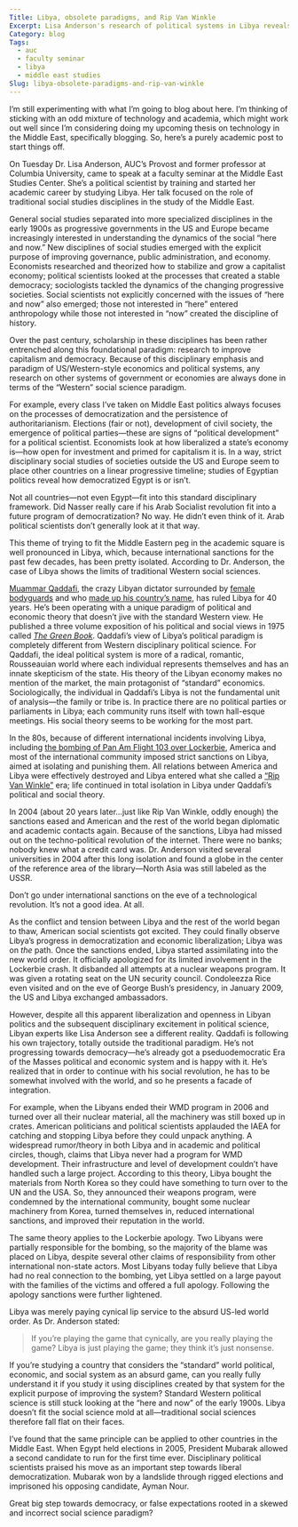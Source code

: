 ```yaml
---
Title: Libya, obsolete paradigms, and Rip Van Winkle
Excerpt: Lisa Anderson's research of political systems in Libya reveals that standard Middle East Studies paradigms don't fully apply.
Category: blog
Tags: 
  - auc
  - faculty seminar
  - libya
  - middle east studies
Slug: libya-obsolete-paradigms-and-rip-van-winkle
---
```



I’m still experimenting with what I’m going to blog about here. I’m thinking of sticking with an odd mixture of technology and academia, which might work out well since I’m considering doing my upcoming thesis on technology in the Middle East, specifically blogging. So, here’s a purely academic post to start things off.

On Tuesday Dr. Lisa Anderson, AUC’s Provost and former professor at Columbia University, came to speak at a faculty seminar at the Middle East Studies Center. She’s a political scientist by training and started her academic career by studying Libya. Her talk focused on the role of traditional social studies disciplines in the study of the Middle East.

General social studies separated into more specialized disciplines in the early 1900s as progressive governments in the US and Europe became increasingly interested in understanding the dynamics of the social “here and now.” New disciplines of social studies emerged with the explicit purpose of improving governance, public administration, and economy. Economists researched and theorized how to stabilize and grow a capitalist economy; political scientists looked at the processes that created a stable democracy; sociologists tackled the dynamics of the changing progressive societies. Social scientists not explicitly concerned with the issues of “here and now” also emerged; those not interested in “here” entered anthropology while those not interested in “now” created the discipline of history.

Over the past century, scholarship in these disciplines has been rather entrenched along this foundational paradigm: research to improve capitalism and democracy. Because of this disciplinary emphasis and paradigm of US/Western-style economics and political systems, any research on other systems of government or economies are always done in terms of the “Western” social science paradigm.

For example, every class I’ve taken on Middle East politics always focuses on the processes of democratization and the persistence of authoritarianism. Elections (fair or not), development of civil society, the emergence of political parties—these are signs of “political development” for a political scientist. Economists look at how liberalized a state’s economy is—how open for investment and primed for capitalism it is. In a way, strict disciplinary social studies of societies outside the US and Europe seem to place other countries on a linear progressive timeline; studies of Egyptian politics reveal how democratized Egypt is or isn’t. 

Not all countries—not even Egypt—fit into this standard disciplinary framework. Did Nasser really care if his Arab Socialist revolution fit into a future program of democratization? No way. He didn’t even think of it. Arab political scientists don’t generally look at it that way. 

This theme of trying to fit the Middle Eastern peg in the academic square is well pronounced in Libya, which, because international sanctions for the past few decades, has been pretty isolated. According to Dr. Anderson, the case of Libya shows the limits of traditional Western social sciences.

[Muammar Qaddafi](http://en.wikipedia.org/wiki/Muammar_al-Qaddafi), the crazy Libyan dictator surrounded by [female bodyguards](http://lallalydia.blogspot.com/2007/12/modern-day-amazons-colonel-qaddafis.html) and who [made up his country’s name](http://en.wikipedia.org/wiki/Jamahiriya), has ruled Libya for 40 years. He’s been operating with a unique paradigm of political and economic theory that doesn’t jive with the standard Western view. He published a three volume exposition of his political and social views in 1975 called [*The Green Book*](http://en.wikipedia.org/wiki/The_Green_Book). Qaddafi’s view of Libya’s political paradigm is completely different from Western disciplinary political science. For Qaddafi, the ideal political system is more of a radical, romantic, Rousseauian world where each individual represents themselves and has an innate skepticism of the state. His theory of the Libyan economy makes no mention of the market, the main protagonist of “standard” economics. Sociologically, the individual in Qaddafi’s Libya is not the fundamental unit of analysis—the family or tribe is. In practice there are no political parties or parliaments in Libya; each community runs itself with town hall-esque meetings. His social theory seems to be working for the most part.

In the 80s, because of different international incidents involving Libya, including [the bombing of Pan Am Flight 103 over Lockerbie](http://en.wikipedia.org/wiki/Pan_Am_flight_103), America and most of the international community imposed strict sanctions on Libya, aimed at isolating and punishing them. All relations between America and Libya were effectively destroyed and Libya entered what she called a [“Rip Van Winkle”](http://en.wikipedia.org/wiki/Rip_Van_Winkle) era; life continued in total isolation in Libya under Qaddafi’s political and social theory.

In 2004 (about 20 years later…just like Rip Van Winkle, oddly enough) the sanctions eased and American and the rest of the world began diplomatic and academic contacts again. Because of the sanctions, Libya had missed out on the techno-political revolution of the internet. There were no banks; nobody knew what a credit card was. Dr. Anderson visited several universities in 2004 after this long isolation and found a globe in the center of the reference area of the library—North Asia was still labeled as the USSR.

Don’t go under international sanctions on the eve of a technological revolution. It’s not a good idea. At all.

As the conflict and tension between Libya and the rest of the world began to thaw, American social scientists got excited. They could finally observe Libya’s progress in democratization and economic liberalization; Libya was on *the* path. Once the sanctions ended, Libya started assimilating into the new world order. It officially apologized for its limited involvement in the Lockerbie crash. It disbanded all attempts at a nuclear weapons program. It was given a rotating seat on the UN security council. Condoleezza Rice even visited and on the eve of George Bush’s presidency, in January 2009, the US and Libya exchanged ambassadors.

However, despite all this apparent liberalization and openness in Libyan politics and the subsequent disciplinary excitement in political science, Libyan experts like Lisa Anderson see a different reality. Qaddafi is following his own trajectory, totally outside the traditional paradigm. He’s not progressing towards democracy—he’s already got a pseduodemocratic Era of the Masses political and economic system and is happy with it. He’s realized that in order to continue with his social revolution, he has to be somewhat involved with the world, and so he presents a facade of integration.

For example, when the Libyans ended their WMD program in 2006 and turned over all their nuclear material, all the machinery was still boxed up in crates. American politicians and political scientists applauded the IAEA for catching and stopping Libya before they could unpack anything. A widespread rumor/theory in both Libya and in academic and political circles, though, claims that Libya never had a program for WMD development. Their infrastructure and level of development couldn’t have handled such a large project. According to this theory, Libya bought the materials from North Korea so they could have something to turn over to the UN and the USA. So, they announced their weapons program, were condemned by the international community, bought some nuclear machinery from Korea, turned themselves in, reduced international sanctions, and improved their reputation in the world.

The same theory applies to the Lockerbie apology. Two Libyans were partially responsible for the bombing, so the majority of the blame was placed on Libya, despite several other claims of responsibility from other international non-state actors. Most Libyans today fully believe that Libya had no real connection to the bombing, yet Libya settled on a large payout with the families of the victims and offered a full apology. Following the apology sanctions were further lightened.

Libya was merely paying cynical lip service to the absurd US-led world order. As Dr. Anderson stated:  

> If you’re playing the game that cynically, are you really playing the game? Libya is just playing the game; they think it’s just nonsense. 
	
If you’re studying a country that considers the “standard” world political, economic, and social system as an absurd game, can you really fully understand it if you study it using disciplines created by that system for the explicit purpose of improving the system? Standard Western political science is still stuck looking at the “here and now” of the early 1900s. Libya doesn’t fit the social science mold at all—traditional social sciences therefore fall flat on their faces.

I’ve found that the same principle can be applied to other countries in the Middle East. When Egypt held elections in 2005, President Mubarak allowed a second candidate to run for the first time ever. Disciplinary political scientists praised his move as an important step towards liberal democratization. Mubarak won by a landslide through rigged elections and imprisoned his opposing candidate, Ayman Nour.

Great big step towards democracy, or false expectations rooted in a skewed and incorrect social science paradigm?
